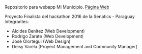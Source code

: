 Repositorio para webapp Mi Municipio.
[Página Web](http://www.mimunicipio.com.py)

Proyecto Finalista del hackathon 2016 de la Senatics - Paraguay
Integrantes:
* Alcides Benitez (Web Development)
* Rodrigo Zarate (Web Development)
* José Olortegui (Web Design)
* Deisy Varela (Proyect Management and Community Manager)
